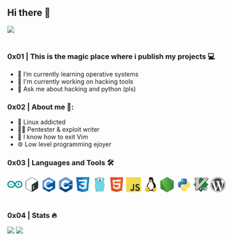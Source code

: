 ## Hi there 👋

<div>
  <img src="https://media.giphy.com/media/YRMb6dd7zprS00JdGZ/giphy.gif" width="100"/>
</div>
<br>

### 0x01 | This is the magic place where i publish my projects 💻
- 🌱 I’m currently learning operative systems
- 🔭 I'm currently working on hacking tools 
- 💬 Ask me about hacking and python (pls)
  
### 0x02 | About me 🧠:
- 🐧 Linux addicted
- 👩‍💻 Pentester & exploit writer
- 🤯 I know how to exit Vim
- ⚙  Low level programming ejoyer

### 0x03 | Languages and Tools 🛠

<div>
  <img src="https://github.com/devicons/devicon/blob/master/icons/arduino/arduino-original.svg" width="35"/>
  <img src="https://github.com/devicons/devicon/blob/master/icons/bash/bash-original.svg" width="35"/>
  <img src="https://github.com/devicons/devicon/blob/master/icons/c/c-original.svg" width="35"/>
  <img src="https://github.com/devicons/devicon/blob/master/icons/cplusplus/cplusplus-original.svg" width="35"/>
  <img src="https://github.com/devicons/devicon/blob/master/icons/css3/css3-original.svg" width="35"/>
  <img src="https://github.com/devicons/devicon/blob/master/icons/go/go-original.svg" width="35"/>
  <img src="https://github.com/devicons/devicon/blob/master/icons/html5/html5-original.svg" width="35"/>
  <img src="https://github.com/devicons/devicon/blob/master/icons/javascript/javascript-original.svg" width="35"/>
  <img src="https://github.com/devicons/devicon/blob/master/icons/linux/linux-original.svg" width="35"/>
  <img src="https://github.com/devicons/devicon/blob/master/icons/nodejs/nodejs-original.svg" width="35"/>
  <img src="https://github.com/devicons/devicon/blob/master/icons/python/python-original.svg" width="35"/>
  <img src="https://github.com/devicons/devicon/blob/master/icons/vim/vim-original.svg" width="35"/>
  <img src="https://github.com/devicons/devicon/blob/master/icons/wordpress/wordpress-plain.svg" width="35"/>
</div>

<br>

### 0x04 | Stats 🔥
<div>
  <img src="https://github-readme-stats.vercel.app/api/?username=giovanni-iannaccone&count_private=true&theme=tokyonight&showicons=true" width="400"/>
  <img src="https://github-readme-stats.vercel.app/api/top-langs/?username=giovanni-iannaccone&langs_count=5&theme=tokyonight" height="174"/>
</div>
